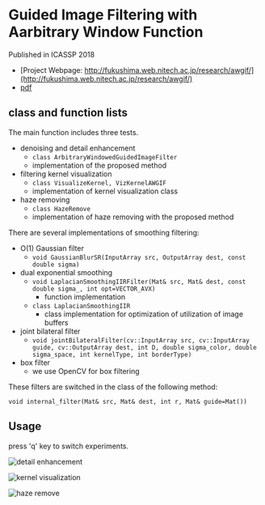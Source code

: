 # Guided Image Filtering with Aarbitrary Window Function

Published in ICASSP 2018

* [Project Webpage: http://fukushima.web.nitech.ac.jp/research/awgif/](http://fukushima.web.nitech.ac.jp/research/awgif/)
* [pdf](http://fukushima.web.nitech.ac.jp/paper/2018_icassp_fukushima.pdf)

## class and function lists
The main function includes three tests.

* denoising and detail enhancement
	* ```class ArbitraryWindowedGuidedImageFilter```
	* implementation of the proposed method
* filtering kernel visualization
	* ```class VisualizeKernel, VizKernelAWGIF```
	* implementation of kernel visualization class
* haze removing
	* ```class HazeRemove```
	* implementation of haze removing with the proposed method

There are several implementations of smoothing filtering:

* O(1) Gaussian filter
	* ```void GaussianBlurSR(InputArray src, OutputArray dest, const double sigma)```
* dual exponential smoothing
	* ```void LaplacianSmoothingIIRFilter(Mat& src, Mat& dest, const double sigma_, int opt=VECTOR_AVX)```
		* function implementation
	* ```class LaplacianSmoothingIIR```
		* class implementation for optimization of utilization of image buffers 
* joint bilateral filter
	* ```void jointBilateralFilter(cv::InputArray src, cv::InputArray guide, cv::OutputArray dest, int D, double sigma_color, double sigma_space, int kernelType, int borderType)```
* box filter
	* we use OpenCV for box filtering

These filters are switched in the class of the following method:

```void internal_filter(Mat& src, Mat& dest, int r, Mat& guide=Mat())```

## Usage

press 'q' key to switch experiments.

![detail enhancement](./fig/fig1.png "detail enhancement")

![kernel visualization](./fig/fig2.png "kernel visualization")

![haze remove](./fig/fig3.png "haze remove")

